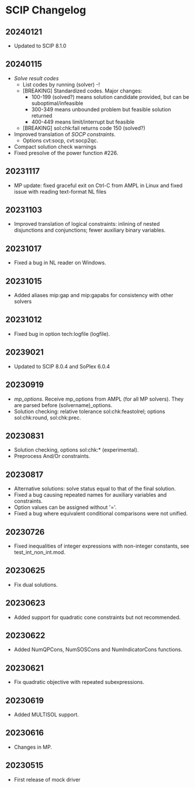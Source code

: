 # SCIP Changelog

## 20240121
- Updated to SCIP 8.1.0


## 20240115
- *Solve result codes*
  - List codes by running (solver) -!
  - [BREAKING] Standardized codes. Major changes:
    - 100-199 (solved?) means solution candidate
      provided, but can be suboptimal/infeasible
    - 300-349 means unbounded problem but
      feasible solution returned
    - 400-449 means limit/interrupt but feasible
  - [BREAKING] sol:chk:fail returns code 150 (solved?)
- Improved translation of *SOCP constraints*.
  - Options cvt:socp, cvt:socp2qc.
- Compact solution check warnings
- Fixed presolve of the power function #226.


## 20231117
- MP update: fixed graceful exit on Ctrl-C from AMPL in Linux
  and fixed issue with reading text-format NL files


## 20231103
- Improved translation of logical constraints:
  inlining of nested disjunctions and conjunctions;
  fewer auxiliary binary variables.


## 20231017
- Fixed a bug in NL reader on Windows.


## 20231015
- Added aliases mip:gap and mip:gapabs for consistency with
  other solvers


## 20231012
- Fixed bug in option tech:logfile (logfile).


## 20239021
- Updated to SCIP 8.0.4 and SoPlex 6.0.4


## 20230919
- *mp_options*.
	Receive mp_options from AMPL (for all MP solvers).
	They are parsed before (solvername)_options.
- Solution checking: relative tolerance
	sol:chk:feastolrel; options sol:chk:round, sol:chk:prec.


## 20230831
- Solution checking, options sol:chk:* (experimental).
- Preprocess And/Or constraints.


## 20230817
- Alternative solutions: solve status equal to that
  of the final solution.
- Fixed a bug causing repeated names for
  auxiliary variables and constraints.
- Option values can be assigned without '='.
- Fixed a bug where equivalent conditional
  comparisons were not unified.


## 20230726
- Fixed inequalities of integer expressions with
  non-integer constants, see test_int_non_int.mod.


## 20230625
- Fix dual solutions.


## 20230623
- Added support for quadratic cone constraints but not recommended.


## 20230622
- Added NumQPCons, NumSOSCons and NumIndicatorCons functions.


## 20230621
- Fix quadratic objective with repeated subexpressions.


## 20230619
- Added MULTISOL support.


## 20230616
- Changes in MP.


## 20230515
- First release of mock driver